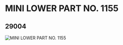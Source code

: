 # MINI LOWER PART NO. 1155
## 29004
![MINI LOWER PART NO. 1155](https://lc-www-live-s.legocdn.com/media/bricks/5/2/6170879.jpg)